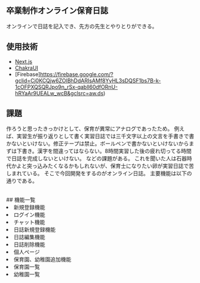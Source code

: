 ## 卒業制作オンライン保育日誌
オンラインで日誌を記入でき、先方の先生とやりとりができる。

## 使用技術

- [Next.js](https://nextjs.org/)
- [ChakraUI](https://chakra-ui.com/)
- [Firebase]https://firebase.google.com/?gclid=Cj0KCQjw6ZOIBhDdARIsAMf8YyHL3sDQSF1bs7B-k-1cOFPXQSQRJpo9n_rSx-qabll60dfORnU-hRYaAr9UEALw_wcB&gclsrc=aw.ds)

## 課題
作ろうと思ったきっかけとして、保育が異常にアナログであったため。
例えば、実習生が振り返りとして書く実習日誌では三千文字以上の文言を手書きで書かないといけない。修正テープは禁止。ボールペンで書かないといけないからまずは下書き。漢字を間違ってはならない。8時間実習した後の疲れ切ってる時間で日誌を完成しないといけない。
などの課題がある。
これを聞いた人は石器時代かよと突っ込みたくなるかもしれないが、保育士になりたい卵が実習日誌で苦しまれている。
そこで今回開発をするのがオンライン日誌。
主要機能は以下の通りである。

</br>
## 機能一覧
<li>新規登録機能</li>
<li>ログイン機能</li>
<li>チャット機能</li>
<li>日誌新規登録機能</li>
<li>日誌編集機能</li>
<li>日誌削除機能</li>
<li>個人ページ</li>
<li>保育園、幼稚園追加機能</li>
<li>保育園一覧</li>
<li>幼稚園一覧</li>

